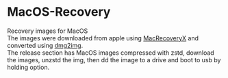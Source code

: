 # MacOS-Recovery
Recovery images for MacOS  
The images were downloaded from apple using [MacRecoveryX](https://github.com/AngeloAvv/MacRecoveryX) and converted using [dmg2img](https://github.com/Lekensteyn/dmg2img).  
The release section has MacOS images compressed with zstd, download the images, unzstd the img, then dd the image to a drive and boot to usb by holding option.
